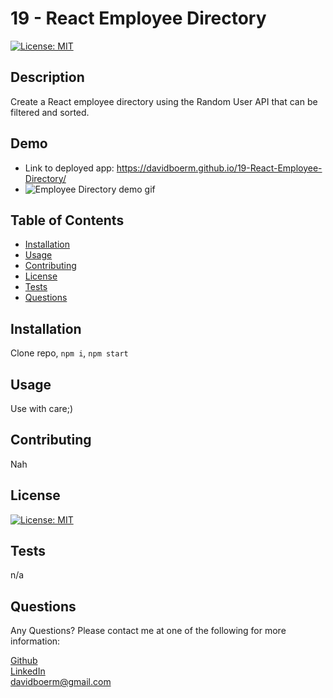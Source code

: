 # 19 - React Employee Directory

[![License: MIT](https://img.shields.io/badge/License-MIT-blue)](https://opensource.org/licenses/MIT)

## Description
  Create a React employee directory using the Random User API that can be filtered and sorted.
## Demo
- Link to deployed app: https://davidboerm.github.io/19-React-Employee-Directory/
- ![Employee Directory demo gif](/public/employee-directory.gif)

## Table of Contents
- [Installation](#installation)
- [Usage](#usage)
- [Contributing](#contributing)
- [License](#license)
- [Tests](#test)
- [Questions](#questions)
## Installation
  Clone repo, `npm i`, `npm start` 
## Usage
  Use with care;)
## Contributing
  Nah

## License
[![License: MIT](https://img.shields.io/badge/License-MIT-blue)](https://opensource.org/licenses/MIT)

## Tests
  n/a
## Questions
  Any Questions? Please contact me at one of the following for more information:

  [Github](https://github.com/davidboerm)  
  [LinkedIn](https://www.linkedin.com/in/davidboerm/)  
  [davidboerm@gmail.com](mailto:davidboerm@gmail.com)
